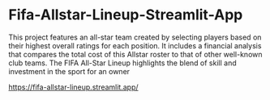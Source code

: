 # Fifa-Allstar-Lineup-Streamlit-App

This project features an all-star team created by selecting players based on their highest overall ratings for each position. It includes a financial analysis that compares the total cost of this Allstar roster to that of other well-known club teams. The FIFA All-Star Lineup highlights the blend of skill and investment in the sport for an owner

https://fifa-allstar-lineup.streamlit.app/
